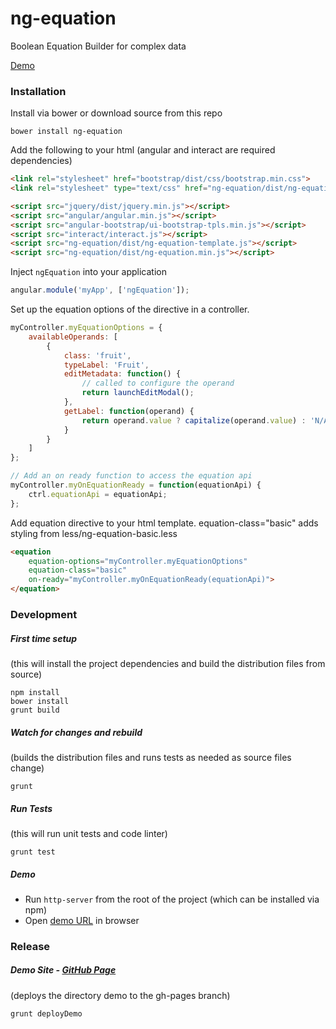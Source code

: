 ng-equation
===========

Boolean Equation Builder for complex data

[Demo](https://miller-time.github.io/ng-equation/)


### Installation

Install via bower or download source from this repo

```
bower install ng-equation
```

Add the following to your html (angular and interact are required dependencies)

```html
<link rel="stylesheet" href="bootstrap/dist/css/bootstrap.min.css">
<link rel="stylesheet" type="text/css" href="ng-equation/dist/ng-equation.css">

<script src="jquery/dist/jquery.min.js"></script>
<script src="angular/angular.min.js"></script>
<script src="angular-bootstrap/ui-bootstrap-tpls.min.js"></script>
<script src="interact/interact.js"></script>
<script src="ng-equation/dist/ng-equation-template.js"></script>
<script src="ng-equation/dist/ng-equation.min.js"></script>
```

Inject `ngEquation` into your application

```javascript
angular.module('myApp', ['ngEquation']);
```

Set up the equation options of the directive in a controller.

```javascript
myController.myEquationOptions = {
    availableOperands: [
        {
            class: 'fruit',
            typeLabel: 'Fruit',
            editMetadata: function() {
                // called to configure the operand
                return launchEditModal();
            },
            getLabel: function(operand) {
                return operand.value ? capitalize(operand.value) : 'N/A';
            }
        }
    ]
};

// Add an on ready function to access the equation api
myController.myOnEquationReady = function(equationApi) {
    ctrl.equationApi = equationApi;
};
```

Add equation directive to your html template.  equation-class="basic" adds styling from less/ng-equation-basic.less

```html
<equation
    equation-options="myController.myEquationOptions"
    equation-class="basic"
    on-ready="myController.myOnEquationReady(equationApi)">
</equation>
```

### Development

##### First time setup

(this will install the project dependencies and build the distribution files from source)

```
npm install
bower install
grunt build
```

##### Watch for changes and rebuild

(builds the distribution files and runs tests as needed as source files change)

```
grunt
```

##### Run Tests

(this will run unit tests and code linter)

```
grunt test
```

##### Demo

 * Run `http-server` from the root of the project (which can be installed via npm)
 * Open [demo URL](http://localhost:8080/demo/) in browser

### Release


##### Demo Site - [GitHub Page](https://miller-time.github.io/ng-equation/)

(deploys the directory demo to the gh-pages branch)

```
grunt deployDemo
```
